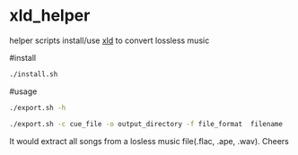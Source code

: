 xld_helper
==========

helper scripts install/use [xld](http://tmkk.undo.jp/xld/index_e.html) to convert lossless music 

#install
```bash
./install.sh
```

#usage
```bash
./export.sh -h

./export.sh -c cue_file -o output_directory -f file_format  filename

```
It would extract all songs from a losless music file(.flac, .ape, .wav).
Cheers
